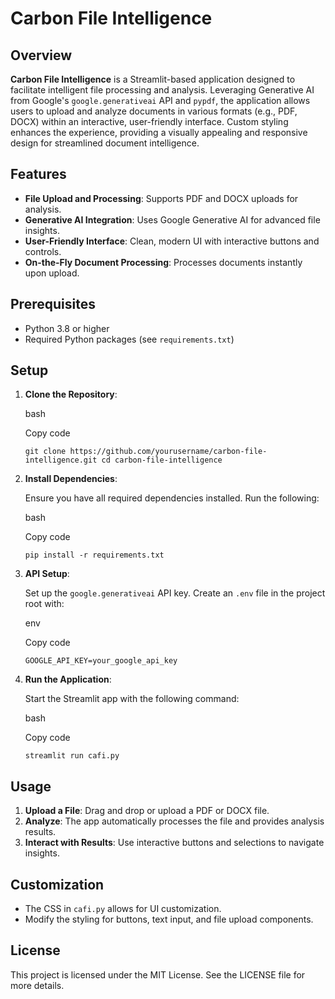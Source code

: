 
# Carbon File Intelligence

## Overview

**Carbon File Intelligence** is a Streamlit-based application designed to facilitate intelligent file processing and analysis. Leveraging Generative AI from Google's `google.generativeai` API and `pypdf`, the application allows users to upload and analyze documents in various formats (e.g., PDF, DOCX) within an interactive, user-friendly interface. Custom styling enhances the experience, providing a visually appealing and responsive design for streamlined document intelligence.

## Features

-   **File Upload and Processing**: Supports PDF and DOCX uploads for analysis.
-   **Generative AI Integration**: Uses Google Generative AI for advanced file insights.
-   **User-Friendly Interface**: Clean, modern UI with interactive buttons and controls.
-   **On-the-Fly Document Processing**: Processes documents instantly upon upload.

## Prerequisites

-   Python 3.8 or higher
-   Required Python packages (see `requirements.txt`)

## Setup

1.  **Clone the Repository**:
    
    bash
    
    Copy code
    
    `git clone https://github.com/yourusername/carbon-file-intelligence.git
    cd carbon-file-intelligence`
    
2.  **Install Dependencies**:
    
    Ensure you have all required dependencies installed. Run the following:
    
    bash
    
    Copy code
    
    `pip install -r requirements.txt` 
    
3.  **API Setup**:
    
    Set up the `google.generativeai` API key. Create an `.env` file in the project root with:
    
    env
    
    Copy code
    
    `GOOGLE_API_KEY=your_google_api_key` 
    
4.  **Run the Application**:
    
    Start the Streamlit app with the following command:
    
    bash
    
    Copy code
    
    `streamlit run cafi.py` 
    

## Usage

1.  **Upload a File**: Drag and drop or upload a PDF or DOCX file.
2.  **Analyze**: The app automatically processes the file and provides analysis results.
3.  **Interact with Results**: Use interactive buttons and selections to navigate insights.

## Customization

-   The CSS in `cafi.py` allows for UI customization.
-   Modify the styling for buttons, text input, and file upload components.

## License

This project is licensed under the MIT License. See the LICENSE file for more details.